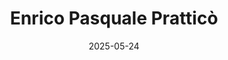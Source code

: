 ---
title: "Enrico Pasquale Pratticò"
date: 2025-05-24
externalUrl: "https://www.youtube.com/shorts/szC_NdrUn6c"
---